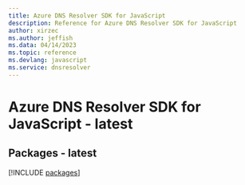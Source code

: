 ```yaml
---
title: Azure DNS Resolver SDK for JavaScript
description: Reference for Azure DNS Resolver SDK for JavaScript
author: xirzec
ms.author: jeffish
ms.data: 04/14/2023
ms.topic: reference
ms.devlang: javascript
ms.service: dnsresolver
---
```

# Azure DNS Resolver SDK for JavaScript - latest
## Packages - latest
[!INCLUDE [packages](dns-resolver-index.md)]
